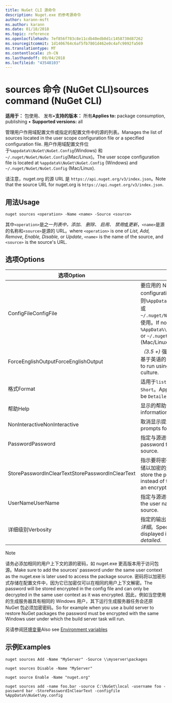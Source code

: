 ```yaml
---
title: NuGet CLI 源命令
description: Nuget.exe 的参考源命令
author: karann-msft
ms.author: karann
ms.date: 01/18/2018
ms.topic: reference
ms.openlocfilehash: 7ef856f783c8e11cdb40edb0d1c1458730d87262
ms.sourcegitcommit: 1d1406764c6af5fb7801d462e0c4afc9092fa569
ms.translationtype: MT
ms.contentlocale: zh-CN
ms.lasthandoff: 09/04/2018
ms.locfileid: "43548103"
---
```

# <a name="sources-command-nuget-cli"></a><span data-ttu-id="9b6f7-103">sources 命令 (NuGet CLI)</span><span class="sxs-lookup"><span data-stu-id="9b6f7-103">sources command (NuGet CLI)</span></span>

<span data-ttu-id="9b6f7-104">**适用于：** 包使用、 发布&bullet;**支持的版本：** 所有</span><span class="sxs-lookup"><span data-stu-id="9b6f7-104">**Applies to:** package consumption, publishing &bullet; **Supported versions:** all</span></span>

<span data-ttu-id="9b6f7-105">管理用户作用域配置文件或指定的配置文件中的源的列表。</span><span class="sxs-lookup"><span data-stu-id="9b6f7-105">Manages the list of sources located in the user scope configuration file or a specified configuration file.</span></span> <span data-ttu-id="9b6f7-106">用户作用域配置文件位于`%appdata%\NuGet\NuGet.Config`(Windows) 和`~/.nuget/NuGet/NuGet.Config`(Mac/Linux)。</span><span class="sxs-lookup"><span data-stu-id="9b6f7-106">The user scope configuration file is located at `%appdata%\NuGet\NuGet.Config` (Windows) and `~/.nuget/NuGet/NuGet.Config` (Mac/Linux).</span></span>

<span data-ttu-id="9b6f7-107">请注意，nuget.org 的源 URL 是 `https://api.nuget.org/v3/index.json`。</span><span class="sxs-lookup"><span data-stu-id="9b6f7-107">Note that the source URL for nuget.org is `https://api.nuget.org/v3/index.json`.</span></span>

## <a name="usage"></a><span data-ttu-id="9b6f7-108">用法</span><span class="sxs-lookup"><span data-stu-id="9b6f7-108">Usage</span></span>

```cli
nuget sources <operation> -Name <name> -Source <source>
```

<span data-ttu-id="9b6f7-109">其中`<operation>`是之一*列表中，添加、 删除、 启用、 禁用*或*更新*，`<name>`是源的名称和`<source>`是源的 URL。</span><span class="sxs-lookup"><span data-stu-id="9b6f7-109">where `<operation>` is one of *List, Add, Remove, Enable, Disable,* or *Update*, `<name>` is the name of the source, and `<source>` is the source's URL.</span></span>

## <a name="options"></a><span data-ttu-id="9b6f7-110">选项</span><span class="sxs-lookup"><span data-stu-id="9b6f7-110">Options</span></span>

| <span data-ttu-id="9b6f7-111">选项</span><span class="sxs-lookup"><span data-stu-id="9b6f7-111">Option</span></span> | <span data-ttu-id="9b6f7-112">描述</span><span class="sxs-lookup"><span data-stu-id="9b6f7-112">Description</span></span> |
| --- | --- |
| <span data-ttu-id="9b6f7-113">ConfigFile</span><span class="sxs-lookup"><span data-stu-id="9b6f7-113">ConfigFile</span></span> | <span data-ttu-id="9b6f7-114">要应用的 NuGet 配置文件。</span><span class="sxs-lookup"><span data-stu-id="9b6f7-114">The NuGet configuration file to apply.</span></span> <span data-ttu-id="9b6f7-115">如果未指定，否则`%AppData%\NuGet\NuGet.Config`(Windows) 或`~/.nuget/NuGet/NuGet.Config`(Mac/Linux) 使用。</span><span class="sxs-lookup"><span data-stu-id="9b6f7-115">If not specified, `%AppData%\NuGet\NuGet.Config` (Windows) or `~/.nuget/NuGet/NuGet.Config` (Mac/Linux) is used.</span></span>|
| <span data-ttu-id="9b6f7-116">ForceEnglishOutput</span><span class="sxs-lookup"><span data-stu-id="9b6f7-116">ForceEnglishOutput</span></span> | <span data-ttu-id="9b6f7-117">*（3.5 +)* 强制 nuget.exe 以运行使用固定的、 基于英语的区域性。</span><span class="sxs-lookup"><span data-stu-id="9b6f7-117">*(3.5+)* Forces nuget.exe to run using an invariant, English-based culture.</span></span> |
| <span data-ttu-id="9b6f7-118">格式</span><span class="sxs-lookup"><span data-stu-id="9b6f7-118">Format</span></span> | <span data-ttu-id="9b6f7-119">适用于`list`操作可以是`Detailed`（默认值） 或`Short`。</span><span class="sxs-lookup"><span data-stu-id="9b6f7-119">Applies to the `list` action and can be `Detailed` (the default) or `Short`.</span></span> |
| <span data-ttu-id="9b6f7-120">帮助</span><span class="sxs-lookup"><span data-stu-id="9b6f7-120">Help</span></span> | <span data-ttu-id="9b6f7-121">显示的帮助命令的信息。</span><span class="sxs-lookup"><span data-stu-id="9b6f7-121">Displays help information for the command.</span></span> |
| <span data-ttu-id="9b6f7-122">NonInteractive</span><span class="sxs-lookup"><span data-stu-id="9b6f7-122">NonInteractive</span></span> | <span data-ttu-id="9b6f7-123">取消显示提示用户输入或确认。</span><span class="sxs-lookup"><span data-stu-id="9b6f7-123">Suppresses prompts for user input or confirmations.</span></span> |
| <span data-ttu-id="9b6f7-124">Password</span><span class="sxs-lookup"><span data-stu-id="9b6f7-124">Password</span></span> | <span data-ttu-id="9b6f7-125">指定与源进行身份验证的密码。</span><span class="sxs-lookup"><span data-stu-id="9b6f7-125">Specifies the password for authenticating with the source.</span></span> |
| <span data-ttu-id="9b6f7-126">StorePasswordInClearText</span><span class="sxs-lookup"><span data-stu-id="9b6f7-126">StorePasswordInClearText</span></span> | <span data-ttu-id="9b6f7-127">指示要将密码存储在未加密的文本，而不是存储以加密的形式的默认行为。</span><span class="sxs-lookup"><span data-stu-id="9b6f7-127">Indicates to store the password in unencrypted text instead of the default behavior of storing an encrypted form.</span></span> |
| <span data-ttu-id="9b6f7-128">UserName</span><span class="sxs-lookup"><span data-stu-id="9b6f7-128">UserName</span></span> | <span data-ttu-id="9b6f7-129">指定与源进行身份验证的用户名。</span><span class="sxs-lookup"><span data-stu-id="9b6f7-129">Specifies the user name for authenticating with the source.</span></span> |
| <span data-ttu-id="9b6f7-130">详细级别</span><span class="sxs-lookup"><span data-stu-id="9b6f7-130">Verbosity</span></span> | <span data-ttu-id="9b6f7-131">指定的输出中显示的详细信息：*正常*，*静默*，*详细*。</span><span class="sxs-lookup"><span data-stu-id="9b6f7-131">Specifies the amount of detail displayed in the output: *normal*, *quiet*, *detailed*.</span></span> |

> [!Note]
> <span data-ttu-id="9b6f7-132">请务必添加相同的用户上下文的源的密码，如 nuget.exe 更高版本用于访问包源。</span><span class="sxs-lookup"><span data-stu-id="9b6f7-132">Make sure to add the sources' password under the same user context as the nuget.exe is later used to access the package source.</span></span> <span data-ttu-id="9b6f7-133">密码将以加密形式存储在配置文件中，因为它已加密仅可以在相同的用户上下文解密。</span><span class="sxs-lookup"><span data-stu-id="9b6f7-133">The password will be stored encrypted in the config file and can only be decrypted in the same user context as it was encrypted.</span></span> <span data-ttu-id="9b6f7-134">因此，例如当您使用的生成服务器具有相同的 Windows 用户，其下运行生成服务器任务会还原 NuGet 包必须加密密码。</span><span class="sxs-lookup"><span data-stu-id="9b6f7-134">So for example when you use a build server to restore NuGet packages the password must be encrypted with the same Windows user under which  the build server task will run.</span></span>

<span data-ttu-id="9b6f7-135">另请参阅[环境变量](cli-ref-environment-variables.md)</span><span class="sxs-lookup"><span data-stu-id="9b6f7-135">Also see [Environment variables](cli-ref-environment-variables.md)</span></span>

## <a name="examples"></a><span data-ttu-id="9b6f7-136">示例</span><span class="sxs-lookup"><span data-stu-id="9b6f7-136">Examples</span></span>

```cli
nuget sources Add -Name "MyServer" -Source \\myserver\packages

nuget sources Disable -Name "MyServer"

nuget source Enable -Name "nuget.org"

nuget sources add -name foo.bar -source C:\NuGet\local -username foo -password bar -StorePasswordInClearText -configfile %AppData%\NuGet\my.config
```
